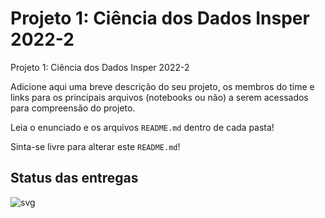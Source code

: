 # Projeto 1: Ciência dos Dados Insper 2022-2

Projeto 1: Ciência dos Dados Insper 2022-2

Adicione aqui uma breve descrição do seu projeto, os membros do time e links para os principais arquivos (notebooks ou não) a serem acessados para compreensão do projeto.

Leia o enunciado e os arquivos `README.md` dentro de cada pasta!

Sinta-se livre para alterar este `README.md`!

## Status das entregas
![svg](http://3.142.157.80/webhook2/cdados/test/svg/insperclassroom/22-2a-cd-p1-grupo_henriquefb3)
